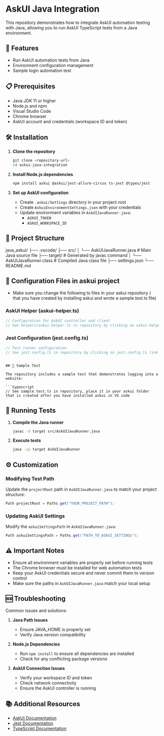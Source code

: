 # AskUI Java Integration

This repository demonstrates how to integrate AskUI automation testing with Java, allowing you to run AskUI TypeScript tests from a Java environment.

## 🚀 Features

- Run AskUI automation tests from Java
- Environment configuration management
- Sample login automation test

## 📋 Prerequisites

- Java JDK 11 or higher
- Node.js and npm
- Visual Studio Code
- Chrome browser
- AskUI account and credentials (workspace ID and token)

## 🛠️ Installation

1. **Clone the repository**
   ```bash
   git clone <repository-url>
   cd askui-java-integration
   ```

2. **Install Node.js dependencies**
   ```bash
   npm install askui @askui/jest-allure-circus ts-jest @types/jest
   ```

3. **Set up AskUI configuration**
   - Create `.askui/Settings` directory in your project root
   - Create `AskuiEnvironmentSettings.json` with your credentials
   - Update environment variables in `AskUIJavaRunner.java`:
     - `ASKUI_TOKEN`
     - `ASKUI_WORKSPACE_ID`

## 📁 Project Structure

java_askui/
├── .vscode/
├── src/
│   └── AskUIJavaRunner.java       # Main Java source file
├── target/                        # Generated by javac command
│   └── AskUIJavaRunner.class      # Compiled Java class file
├── settings.json
└── README.md

## 🔧 Configuration Files in askui project

- Make sure you change the following ts files in your askui repository ( that you have created by installing askui and wrote a sample.test.ts file)

### AskUI Helper (askui-helper.ts)
```typescript
// Configuration for AskUI controller and client
// See helpers/askui-helper.ts in repository by clicking on askui-helper.ts link above
```

### Jest Configuration (jest.config.ts)
```typescript
// Test runner configuration
// See jest.config.ts in repository by clicking on jest.config.ts link above
```
```

## 📝 Sample Test

The repository includes a sample test that demonstrates logging into a website:

```typescript
// See sample.test.ts in repository, place it in your askui folder that is created after you have installed askui in VS code
```

## 🚀 Running Tests

1. **Compile the Java runner**
   ```bash
   javac -d target src/AskUIJavaRunner.java
   ```

2. **Execute tests**
   ```bash
   java -cp target AskUIJavaRunner
   ```

## ⚙️ Customization

### Modifying Test Path
Update the `projectRoot` path in `AskUIJavaRunner.java` to match your project structure:

```java
Path projectRoot = Paths.get("YOUR_PROJECT_PATH");
```

### Updating AskUI Settings
Modify the `askuiSettingsPath` in `AskUIJavaRunner.java`:

```java
Path askuiSettingsPath = Paths.get("PATH_TO_ASKUI_SETTINGS");
```

## ⚠️ Important Notes

- Ensure all environment variables are properly set before running tests
- The Chrome browser must be installed for web automation tests
- Keep your AskUI credentials secure and never commit them to version control
- Make sure the paths in `AskUIJavaRunner.java` match your local setup

## 🆘 Troubleshooting

Common issues and solutions:

1. **Java Path Issues**
   - Ensure JAVA_HOME is properly set
   - Verify Java version compatibility

2. **Node.js Dependencies**
   - Run `npm install` to ensure all dependencies are installed
   - Check for any conflicting package versions

3. **AskUI Connection Issues**
   - Verify your workspace ID and token
   - Check network connectivity
   - Ensure the AskUI controller is running

## 📚 Additional Resources

- [AskUI Documentation](https://docs.askui.com/)
- [Jest Documentation](https://jestjs.io/docs/getting-started)
- [TypeScript Documentation](https://www.typescriptlang.org/docs/)
